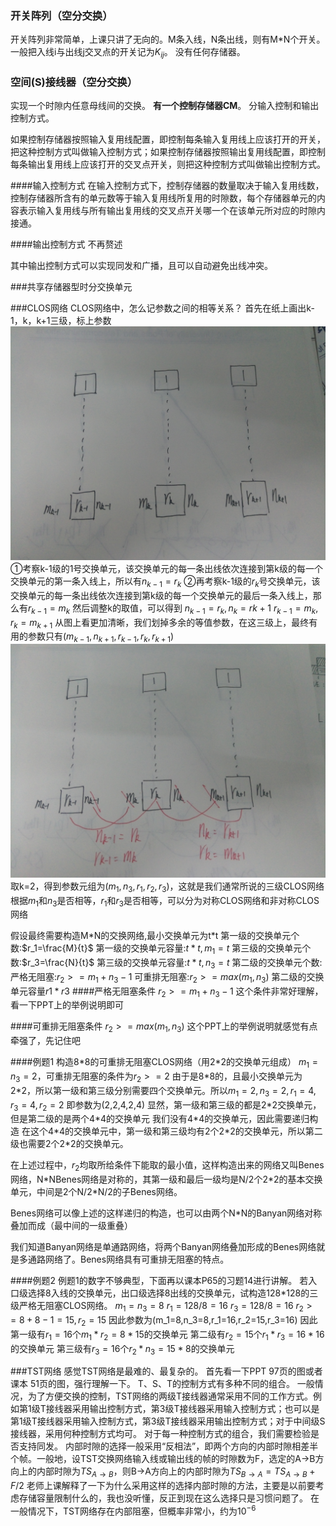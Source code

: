 ### 开关阵列（空分交换）
开关阵列非常简单，上课只讲了无向的。M条入线，N条出线，则有M*N个开关。一般把入线i与出线j交叉点的开关记为$K_{ij}$。
没有任何存储器。

### 空间(S)接线器（空分交换）
实现一个时隙内任意母线间的交换。
**有一个控制存储器CM**。
分输入控制和输出控制方式。

如果控制存储器按照输入复用线配置，即控制每条输入复用线上应该打开的开关，把这种控制方式叫做输入控制方式；如果控制存储器按照输出复用线配置，即控制每条输出复用线上应该打开的交叉点开关，则把这种控制方式叫做输出控制方式。

####输入控制方式
在输入控制方式下，控制存储器的数量取决于输入复用线数，控制存储器所含有的单元数等于输入复用线所复用的时隙数，每个存储器单元的内容表示输入复用线与所有输出复用线的交叉点开关哪一个在该单元所对应的时隙内接通。

####输出控制方式
不再赘述

其中输出控制方式可以实现同发和广播，且可以自动避免出线冲突。

###共享存储器型时分交换单元

###CLOS网络
CLOS网络中，怎么记参数之间的相等关系？
首先在纸上画出k-1，k，k+1三级，标上参数
![](./CLOS_1.jpg)
①考察k-1级的1号交换单元，该交换单元的每一条出线依次连接到第k级的每一个交换单元的第一条入线上，所以有$n_{k-1}=r_k$
②再考察k-1级的$r_k$号交换单元，该交换单元的每一条出线依次连接到第k级的每一个交换单元的最后一条入线上，那么有$r_{k-1}=m_k$
然后调整k的取值，可以得到
$n_{k-1}=r_k,n_k=r{k+1}$
$r_{k-1}=m_k,r_k=m_{k+1}$
从图上看更加清晰，我们划掉多余的等值参数，在这三级上，最终有用的参数只有$(m_{k-1},n_{k+1},r_{k-1},r_k,r_{k+1})$
![](./CLOS_2.jpg)
取k=2，得到参数元组为$(m_1,n_3,r_1,r_2,r_3)$，这就是我们通常所说的三级CLOS网络
根据$m_1$和$n_3$是否相等，$r_1$和$r_3$是否相等，可以分为对称CLOS网络和非对称CLOS网络

假设最终需要构造M*N的交换网络,最小交换单元为t\*t
第一级的交换单元个数:$r_1=\frac{M}{t}$
第一级的交换单元容量:$t*t,m_1=t$
第三级的交换单元个数:$r_3=\frac{N}{t}$
第三级的交换单元容量:$t*t,n_3=t$
第二级的交换单元个数:
严格无阻塞:$r_2>=m_1+n_3-1$
可重排无阻塞:$r_2>=max(m_1,n_3)$
第二级的交换单元容量$r1*r3$
####严格无阻塞条件
$r_2>=m_1+n_3-1$
这个条件非常好理解，看一下PPT上的举例说明即可

####可重排无阻塞条件
$r_2>=max(m_1,n_3)$
这个PPT上的举例说明就感觉有点牵强了，先记住吧

####例题1
构造8\*8的可重排无阻塞CLOS网络（用2\*2的交换单元组成）
$m_1=n_3=2$，可重排无阻塞的条件为$r_2>=2$
由于是8\*8的，且最小交换单元为2\*2，所以第一级和第三级分别需要四个交换单元。所以$m_1=2,n_3=2,r_1=4,r_3=4,r_2=2$
即参数为(2,2,4,2,4)
显然，第一级和第三级的都是2\*2交换单元，但是第二级的是两个4\*4的交换单元
我们没有4\*4的交换单元，因此需要递归构造
在这个4\*4的交换单元中，第一级和第三级均有2个2\*2的交换单元，所以第二级也需要2个2\*2的交换单元。

在上述过程中，$r_2$均取所给条件下能取的最小值，这样构造出来的网络又叫Benes网络，N\*NBenes网络是对称的，其第一级和最后一级均是N/2个2\*2的基本交换单元，中间是2个N/2\*N/2的子Benes网络。

Benes网络可以像上述的这样递归的构造，也可以由两个N\*N的Banyan网络对称叠加而成（最中间的一级重叠）

我们知道Banyan网络是单通路网络，将两个Banyan网络叠加形成的Benes网络就是多通路网络了。Benes网络具有可重排无阻塞的特点。

####例题2
例题1的数字不够典型，下面再以课本P65的习题14进行讲解。
若入口级选择8入线的交换单元，出口级选择8出线的交换单元，试构造128\*128的三级严格无阻塞CLOS网络。
$m_1=n_3=8$
$r_1=128/8=16$
$r_3=128/8=16$
$r_2>=8+8-1=15,r_2=15$
因此参数为(m_1=8,n_3=8,r_1=16,r_2=15,r_3=16)
因此第一级有$r_1=16$个$m_1*r_2=8*15$的交换单元
第二级有$r_2=15$个$r_1*r_3=16*16$的交换单元
第三级有$r_3=16$个$r_2*n_3=15*8$的交换单元

###TST网络
感觉TST网络是最难的、最复杂的。
首先看一下PPT 97页的图或者课本 51页的图，强行理解一下。
T、S、T的控制方式有多种不同的组合。
一般情况，为了方便交换的控制，TST网络的两级T接线器通常采用不同的工作方式。例如第1级T接线器采用输出控制方式，第3级T接线器采用输入控制方式；也可以是第1级T接线器采用输入控制方式，第3级T接线器采用输出控制方式；对于中间级S接线器，采用何种控制方式均可。
对于每一种控制方式的组合，我们需要检验是否支持同发。
内部时隙的选择一般采用“反相法”，即两个方向的内部时隙相差半个帧。一般地，设TST交换网络输入线或输出线的帧的时隙数为F，选定的A→B方向上的内部时隙为$TS_{A→B}$，则B→A方向上的内部时隙为$TS_{B→A}=TS_{A→B}+F/2$
老师上课解释了一下为什么采用这样的选择内部时隙的方法，主要是以前要考虑存储容量限制什么的，我也没听懂，反正到现在这么选择只是习惯问题了。
在一般情况下，TST网络存在内部阻塞，但概率非常小，约为$10^{-6}$

